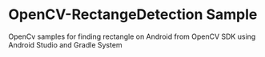 # OpenCV-RectangeDetection Sample
OpenCv samples for finding rectangle on Android from OpenCV SDK using Android Studio and Gradle System
